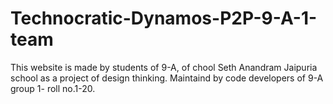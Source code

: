 # Technocratic-Dynamos-P2P-9-A-1-team
This website is made by students of 9-A, of chool Seth Anandram Jaipuria school as a project of design thinking.
Maintaind by code developers of 9-A group 1- roll no.1-20. 
